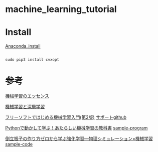 # machine_learning_tutorial

# Install

[Anaconda_install](https://www.anaconda.com/distribution/#download-section)

```

sudo pip3 install cvxopt

```

# 参考

[機械学習のエッセンス](https://www.sbcr.jp/products/4797393965.html)

[機械学習と深層学習](https://www.ohmsha.co.jp/book/9784274222269)

[フリーソフトではじめる機械学習入門(第2版)](https://www.morikita.co.jp/books/book/3274)
[サポートgithub](https://github.com/MasahiroAraki/MachineLearning)

[Pythonで動かして学ぶ！あたらしい機械学習の教科書](https://www.shoeisha.co.jp/book/detail/9784798144986)
[sample-program](https://www.shoeisha.co.jp/book/download/9784798144986/detail)

[倒立振子の作り方ゼロから学ぶ強化学習―物理シミュレーション×機械学習](http://www.natural-science.or.jp/article/20190124093733.php)
[sample-code](http://cutt.jp/books/978-4-87783-440-1/sample.zip)

